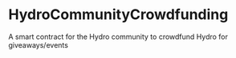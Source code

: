 # HydroCommunityCrowdfunding
A smart contract for the Hydro community to crowdfund Hydro for giveaways/events
